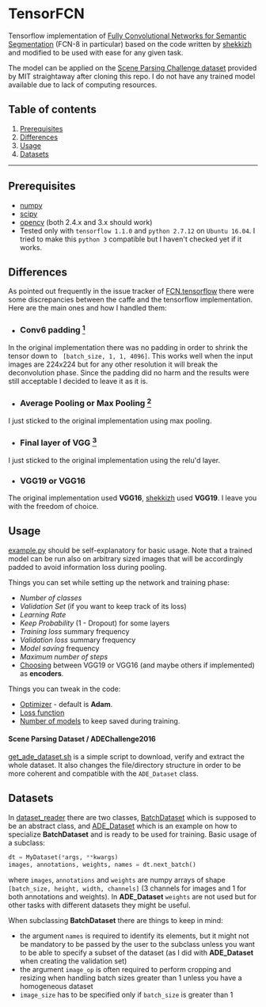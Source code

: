 # TensorFCN

Tensorflow implementation of [Fully Convolutional Networks for Semantic Segmentation](http://arxiv.org/pdf/1605.06211v1.pdf) (FCN-8 in particular) based on the code written by [shekkizh](https://github.com/shekkizh/FCN.tensorflow) and modified to be used with ease for any given task.

The model can be applied on the [Scene Parsing Challenge dataset](http://sceneparsing.csail.mit.edu/) provided by MIT straightaway after cloning this repo. I do not have any trained model available due to lack of computing resources.

## Table of contents
1. [Prerequisites](#prerequisites)
2. [Differences](#differences)
3. [Usage](#usage)
4. [Datasets](#datasets)

---

## Prerequisites
- [numpy](https://github.com/numpy/numpy)
- [scipy](https://github.com/scipy/scipy)
- [opencv](https://github.com/opencv/opencv) (both 2.4.x and 3.x should work)
- Tested only with `tensorflow 1.1.0` and `python 2.7.12` on `Ubuntu 16.04`. I tried to make this `python 3` compatible but I haven't checked yet if it works.


## Differences
As pointed out frequently in the issue tracker of [FCN.tensorflow](https://github.com/shekkizh/FCN.tensorflow/issues) there were some discrepancies between the caffe and the tensorflow implementation.
Here are the main ones and how I handled them:

- ### Conv6 padding [<sup>1</sup>](https://github.com/shekkizh/FCN.tensorflow/issues/52)
In the original implementation there was no padding in order to shrink the tensor down to ` [batch_size, 1, 1, 4096]`.
This works well when the input images are 224x224 but for any other resolution it will break the deconvolution phase.
Since the padding did no harm and the results were still acceptable I decided to leave it as it is.

- ### Average Pooling or Max Pooling [<sup>2</sup>](https://github.com/shekkizh/FCN.tensorflow/issues/26)
I just sticked to the original implementation using max pooling.

- ### Final layer of VGG [<sup>3</sup>](https://github.com/shekkizh/FCN.tensorflow/issues/46)
I just sticked to the original implementation using the relu'd layer.

- ### VGG19 or VGG16
The original implementation used **VGG16**, [shekkizh](https://github.com/shekkizh) used **VGG19**. I leave you with the freedom of choice.


## Usage
[example.py](./examples.py) should be self-explanatory for basic usage. Note that a trained model can be run also on arbitrary sized images that will be accordingly padded to avoid information loss during pooling. 

Things you can set while setting up the network and training phase:
- *Number of classes*
- *Validation Set* (if you want to keep track of its loss)
- *Learning Rate*
- *Keep Probability* (1 - Dropout) for some layers
- *Training loss* summary frequency
- *Validation loss* summary frequency
- *Model saving* frequency
- *Maximum number of steps*
- [Choosing](./fcn.py#L23) between VGG19 or VGG16 (and maybe others if implemented) as **encoders**.

Things you can tweak in the code:
- [Optimizer](./tensor_fcn/fcn.py#L49) - default is **Adam**.
- [Loss function](./tensor_fcn/fcn.py#L58)
- [Number of models](./tensor_fcn/fcn.py#L72) to keep saved during training.

#### Scene Parsing Dataset / ADEChallenge2016
[get_ade_dataset.sh](./get_ade_dataset.sh) is a simple script to download, verify and extract the whole dataset. It also changes the file/directory structure in order to be more coherent and compatible with the `ADE_Dataset` class.

## Datasets

In [dataset_reader](./tensor_fcn/dataset_reader/) there are two classes, [BatchDataset](./tensor_fcn/dataset_reader/dataset_reader.py) which is supposed to be an abstract class, and [ADE_Dataset](./tensor_fcn/dataset_reader/ade_dataset.py) which is an example on how to specialize **BatchDataset** and is ready to be used for training.
Basic usage of a subclass:
```python
dt = MyDataset(*args, **kwargs)
images, annotations, weights, names = dt.next_batch()
```
where `images`, `annotations` and `weights` are numpy arrays of shape `[batch_size, height, width, channels]` (3 channels for images and 1 for both annotations and weights). In **ADE_Dataset** `weights` are not used but for other tasks with different datasets they might be useful.

When subclassing **BatchDataset** there are things to keep in mind:
- the argument `names` is required to identify its elements, but it might not be mandatory to be passed by the user to the subclass unless you want to be able to specify  a subset of the dataset (as I did with **ADE_Dataset** when creating the validation set)
- the argument `image_op` is often required to perform cropping and resizing when handling batch sizes greater than 1 unless you have a homogeneous dataset
- `image_size` has to be specified only if `batch_size` is greater than 1

